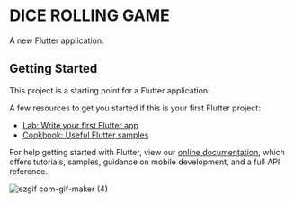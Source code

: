 # DICE ROLLING GAME

A new Flutter application.

## Getting Started

This project is a starting point for a Flutter application.

A few resources to get you started if this is your first Flutter project:

- [Lab: Write your first Flutter app](https://flutter.dev/docs/get-started/codelab)
- [Cookbook: Useful Flutter samples](https://flutter.dev/docs/cookbook)

For help getting started with Flutter, view our
[online documentation](https://flutter.dev/docs), which offers tutorials,
samples, guidance on mobile development, and a full API reference.

![ezgif com-gif-maker (4)](https://user-images.githubusercontent.com/71780758/101342898-05067280-38a5-11eb-9a2b-3be5db1619dc.gif)

